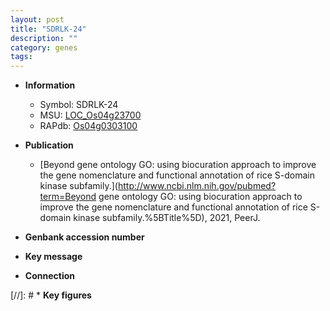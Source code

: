 ```yaml
---
layout: post
title: "SDRLK-24"
description: ""
category: genes
tags: 
---
```


* **Information**  
    + Symbol: SDRLK-24  
    + MSU: [LOC_Os04g23700](http://rice.uga.edu/cgi-bin/ORF_infopage.cgi?orf=LOC_Os04g23700)  
    + RAPdb: [Os04g0303100](https://rapdb.dna.affrc.go.jp/locus/?name=Os04g0303100)  

* **Publication**  
    + [Beyond gene ontology GO: using biocuration approach to improve the gene nomenclature and functional annotation of rice S-domain kinase subfamily.](http://www.ncbi.nlm.nih.gov/pubmed?term=Beyond gene ontology GO: using biocuration approach to improve the gene nomenclature and functional annotation of rice S-domain kinase subfamily.%5BTitle%5D), 2021, PeerJ.

* **Genbank accession number**  

* **Key message**  

* **Connection**  

[//]: # * **Key figures**  


